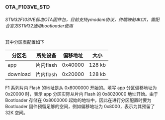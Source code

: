 ### OTA_F103VE_STD

###### STM32F103VE标准OTA固件包，目前支持ymodem协议，终端映射串口1，需配合官方STM32通用bootloader使用

其中分区表配置如下

| 分区名   | 所处设备  | 偏移地址 | 大小   |
| -------- | --------- | -------- | ------ |
| app      | 片内flash | 0x40000  | 128 kb |
| download | 片内flash | 0x20000  | 128 kb |

F1 系列片内 Flash 的地址是从 0x8000000 开始的。填写 app 分区偏移地址为 0x20000 时，表示 app 分区实际从片内 Flash 的 0x8020000 地址开始。由于 Bootloader 存储在 0x8000000 起始的地址中，因此在进行分区配置时要为 Bootloader 固件预留足够的空间，例如偏移地址为 0x8000，表示为其预留了 32K 空间。